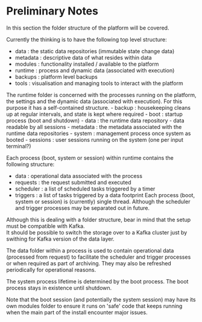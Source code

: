 # Preliminary Notes

In this section the folder structure of the platform will be covered.

Currently the thinking is to have the following top level structure:
 - data : the static data repositories (immutable state change data)
 - metadata : descriptive data of what resides within data
 - modules : functionality installed / available to the platform
 - runtime : process and dynamic data (associated with execution)
 - backups : platform level backups
 - tools : visualisation and managing tools to interact with the platform

The runtime folder is concerned with the processes running on the platform, the settings and the dynamic data (associated with execution).
For this purpose it has a self-contained structure.
    - backup : housekeeping cleans up at regular intervals, and state is kept where required
    - boot : startup process (boot and shutdown)
    - data : the runtime data repository - data readable by all sessions
    - metadata : the metadata associated with the runtime data repositories
    - system : management process once system as booted
    - sessions : user sessions running on the system (one per input terminal?)

 Each process (boot, system or session) within runtime contains the following structure:
  - data : operational data associated with the process
  - requests : the request submitted and executed
  - scheduler : a list of scheduled tasks triggered by a timer
  - triggers : a list of tasks triggered by a data footprint
Each process (boot, system or session) is (currently) single thread. Although the scheduler and trigger processes may be separated out in future.

 Although this is dealing with a folder structure, bear in mind that the setup must be compatible with Kafka.  
 It should be possible to switch the storage over to a Kafka cluster just by swithing for Kafka version of the data layer.  

The data folder within a process is used to contain operational data (processed from request) to facilitate the scheduler and trigger processes or when required as part of archiving. They may also be refreshed periodically for operational reasons.
  
The system process lifetime is determined by the boot process. 
The boot process stays in existence until shutdown.

Note that the boot session (and potentially the system session) may have its own modules folder to ensure it runs on 'safe' code that keeps running when the main part of the install encounter major issues.